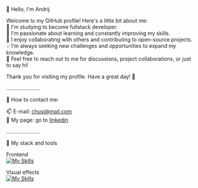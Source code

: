 👋 Hello, I'm Andrij<br>

Welcome to my GitHub profile! Here's a little bit about me:<br>
🔭 I'm studying to become fullstack developer.<br>
🌱 I'm passionate about learning and constantly improving my skills.<br>
👯 I enjoy collaborating with others and contributing to open-source projects.<br>
💡 I'm always seeking new challenges and opportunities to expand my knowledge.<br>
💬 Feel free to reach out to me for discussions, project collaborations, or just to say hi!<br>

Thank you for visiting my profile. Have a great day! 🌟<br>


.......................

🤝 How to contact me:<br>

📫 E-mail: chusi@mail.com<br>
💬 My page: go to [linkedin](https://www.linkedin.com/in/andrijcsuhran/)<br>

.......................

🧠 My stack and tools<br>

Frontend<br>
[![My Skills](https://skillicons.dev/icons?i=js,html,css,bootstrap,github,next,redux,typescript,vscode,webflow,wordpress,react,nodejs&perline=5)](https://skillicons.dev)

Visual effects<br>
[![My Skills](https://skillicons.dev/icons?i=ai,figma,ps)](https://skillicons.dev)


<!--
**fairycreator/fairycreator** is a ✨ _special_ ✨ repository because its `README.md` (this file) appears on your GitHub profile.

Here are some ideas to get you started:

- 🔭 I’m currently working on ...
- 🌱 I’m currently learning ...
- 👯 I’m looking to collaborate on ...
- 🤔 I’m looking for help with ...
- 💬 Ask me about ...
- 📫 How to reach me: ...
- 😄 Pronouns: ...
- ⚡ Fun fact: ...
-->
